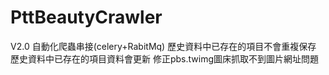 # PttBeautyCrawler

V2.0
自動化爬蟲串接(celery+RabitMq)
歷史資料中已存在的項目不會重複保存
歷史資料中已存在的項目資料會更新
修正pbs.twimg圖床抓取不到圖片網址問題